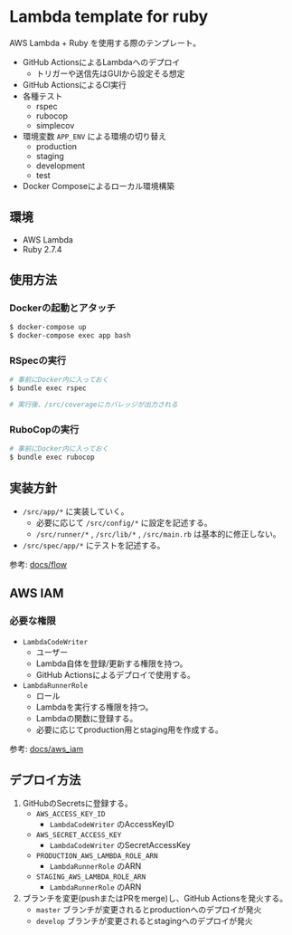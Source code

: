 # Lambda template for ruby

AWS Lambda + Ruby を使用する際のテンプレート。

- GitHub ActionsによるLambdaへのデプロイ
  - トリガーや送信先はGUIから設定そる想定
- GitHub ActionsによるCI実行
- 各種テスト
  - rspec
  - rubocop
  - simplecov
- 環境変数 `APP_ENV` による環境の切り替え
  - production
  - staging
  - development
  - test
- Docker Composeによるローカル環境構築

## 環境

- AWS Lambda
- Ruby 2.7.4

## 使用方法

### Dockerの起動とアタッチ
```sh
$ docker-compose up
$ docker-compose exec app bash
```

### RSpecの実行
```sh
# 事前にDocker内に入っておく
$ bundle exec rspec

# 実行後、/src/coverageにカバレッジが出力される
```

### RuboCopの実行
```sh
# 事前にDocker内に入っておく
$ bundle exec rubocop
```

## 実装方針

- `/src/app/*` に実装していく。
    - 必要に応じて `/src/config/*` に設定を記述する。
    - `/src/runner/*` , `/src/lib/*` , `/src/main.rb` は基本的に修正しない。
- `/src/spec/app/*` にテストを記述する。

参考: [docs/flow](docs/flow)

## AWS IAM

### 必要な権限
- `LambdaCodeWriter`
    - ユーザー
    - Lambda自体を登録/更新する権限を持つ。
    - GitHub Actionsによるデプロイで使用する。
- `LambdaRunnerRole`
    - ロール
    - Lambdaを実行する権限を持つ。
    - Lambdaの関数に登録する。
    - 必要に応じてproduction用とstaging用を作成する。

参考: [docs/aws_iam](docs/aws_iam)

## デプロイ方法

1. GitHubのSecretsに登録する。
    - `AWS_ACCESS_KEY_ID `
        - `LambdaCodeWriter` のAccessKeyID
    - `AWS_SECRET_ACCESS_KEY`
        - `LambdaCodeWriter` のSecretAccessKey
    - `PRODUCTION_AWS_LAMBDA_ROLE_ARN`
        - `LambdaRunnerRole` のARN
    - `STAGING_AWS_LAMBDA_ROLE_ARN`
        - `LambdaRunnerRole` のARN
1. ブランチを変更(pushまたはPRをmerge)し、GitHub Actionsを発火する。
    - `master` ブランチが変更されるとproductionへのデプロイが発火
    - `develop` ブランチが変更されるとstagingへのデプロイが発火
